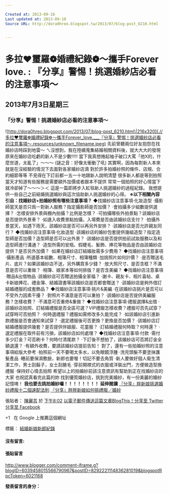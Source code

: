 ```yaml
---

Created at: 2013-09-10
Last updated at: 2013-09-10
Source URL: http://dora0hreo.blogspot.tw/2013/07/blog-post_6210.html


---
```


# 多拉❤璽羅❁婚禮紀錄❁～攜手Forever love. : 『分享』警惕！挑選婚紗店必看的注意事項～


## 2013年7月3日星期三

### 『分享』警惕！挑選婚紗店必看的注意事項～

![http://dora0hreo.blogspot.com/2013/07/blog-post_6210.html\|216x320](.//多拉❤璽羅❁婚禮紀錄❁～攜手Forever_love.___『分享』警惕！挑選婚紗店必看的注意事項～.resources/unknown_filename.jpeg)
先前曾聽兩位好友抱怨在找婚紗店時踩到地雷～
ㄟ沒想到，我在陸續蒐集結婚相關資料後，就大大大的發現
原來在婚紗店吃虧的新人不是少數!!!!!
當下我真想捲起袖子破口大罵「他X的，什麼世道，太亂了」～～～
(謎之音：好像太衝動了吼)
其實啊，因為每對新人本來就是在沒經驗的情況下去面對各家婚紗店滴
對於許多拍婚紗照的條件、店規、合約細節等等
不見得在下訂前都一五一十地跟新人說明清楚
很多新人都是等到拍照當天才知道有些服務是需要額外加價或者跟本不提供
常常一個拍照的好心情當下就冷卻掉了～～～＞＜
這是一篇即將步入紅毯新人挑選婚紗的過程紀錄。
我想提供一些自己之前結婚挑選婚紗與這次協助新人挑選婚紗的心得。
**※以下相關內容引自：找婚紗店+拍婚紗照有哪些注意事項？**
◆找婚紗店注意事項·化妝造型
·攝影師當天是否只爲一對新人服務？指定攝影師是否加價？
·會拍攝多少組數提供選擇？
·怎樣安排外景與棚內拍攝？比例是怎樣？
·可拍攝哪些外拍景點？該婚紗店是否提供外景車？
·如進入收費景點拍攝，入場費是否由該婚紗店支付？
·拍攝外景當天，如遇下雨天，該婚紗店是否可以再另外安排？
·該婚紗店是否允許親友同行？
◆找婚紗店注意事項·化妝造型
·該婚紗店的婚紗包套提供幾組造型？指定造型師是否加價？造型師是否可以出外景？
·該婚紗店是否提供拍前試妝服務以及和造型師進行溝通？
·造型所需的安瓶、假睫毛、髮飾、捧花等物品是否由該婚紗店提供？是否另外加價？
·如果在婚紗店訂結婚妝需多少費用？
◆找婚紗店注意事項·攝影產品
·所選基本組數、相簿尺寸、相簿種類
·加挑照片如何計價？
·是否贈送毛片、底片？如果該婚紗店不送，另外購買多少錢？
·放大照尺寸、是否含框？不滿意是否可以重做？
·相簿、娘家本等如何排版？是否含美編？
◆找婚紗店注意事項·贈品&出借物品
·該婚紗店可否贈送拍攝全家福？
·謝卡、親友卡、相片喜帖、桌卡新娘捧花、禮金簿、結婚證書等該婚紗店是否都會贈送？
·該婚紗店是夠外借訂結婚禮服的成套飾品？
◆找婚紗店注意事項·挑片&美編
·在該婚紗店挑片是否可以不受外力因素干擾？
·對照片不滿意是否可以重拍？
·該婚紗店是否提供美編服務？怎樣收費？
·不滿意可否重修&重做？
◆找婚紗店注意事項·禮服選擇&出借
·該婚紗店拍照、訂結婚禮服是否全區可選？VIP禮服怎樣收費？禮服可否先試穿？試穿時可否拍照？
·何時選禮服？禮服如需修改多久能完成？
·如該婚紗店引進新款禮服是否會通知來試穿？
·選定禮服後可否更換？更換是否加價？
·該婚紗店訂結婚禮服提供幾套？是否提供伴娘服、花童服？
·訂結婚禮服何時取？何時還？
·選定禮服在取件前有污損，該婚紗店如何處理？
◆找婚紗店注意事項·付款
·需付多少訂金？可否刷卡？何時付清尾款？
·下訂後不想拍了，該婚紗店可否將訂金全額退還？
·有額外收費，要請該婚紗店提前告知！
對了，還有一些拍婚紗照的注意事項給版大參考
·拍照前一天不要喝太多水，以免眼鏡浮腫
·洗完頭髮不要塗抹護髮產品
·睡前要保濕敷臉，新郎也要喔！切記不要去角質
·新人要做好個人衛生清潔工作，男士刮鬍子，女士刮腋毛
·穿前開襟式的衣服或洋裝出門，方便做造型換禮服
·保持好心情去拍照
希望以上的拍婚紗前該注意資訊有幫助到正在找婚紗店的大家
也祝認真看完此篇的妳
找到優質婚紗店，挑到完美婚紗，有一份美麗的婚紗記憶唷！
**我也要去挑拍婚紗囉！！！！！！！！**
**延伸閱讀**
[『分享』胖新娘挑選婚紗禮服十二個速配法則](http://dora0hreo.blogspot.tw/2013/07/blog-post_13.html) 
[『分享』胖胖新娘如何挑禮服／婚紗](http://dora0hreo.blogspot.tw/2013/07/blog-post_10.html)

張貼者： [陳麗芸](https://plus.google.com/103846027828358143827) 於 [下午8:02](http://dora0hreo.blogspot.tw/2013/07/blog-post_6210.html)
[以電子郵件傳送這篇文章](http://www.blogger.com/share-post.g?blogID=6039458015566790967&postID=8292221114836281019&target=email)[BlogThis！](http://www.blogger.com/share-post.g?blogID=6039458015566790967&postID=8292221114836281019&target=blog)[分享至 Twitter](http://www.blogger.com/share-post.g?blogID=6039458015566790967&postID=8292221114836281019&target=twitter)[分享至 Facebook](http://www.blogger.com/share-post.g?blogID=6039458015566790967&postID=8292221114836281019&target=facebook)

+1   在 Google 上推薦這個網址

標籤： [結婚新娘新郎紀錄](http://dora0hreo.blogspot.tw/search/label/%E7%B5%90%E5%A9%9A%E6%96%B0%E5%A8%98%E6%96%B0%E9%83%8E%E7%B4%80%E9%8C%84)

#### 沒有留言:

#### 張貼留言

<http://www.blogger.com/comment-iframe.g?blogID=6039458015566790967&postID=8292221114836281019&blogspotRpcToken=6021168>

**發表留言的身分：**

